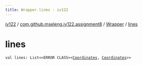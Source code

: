 ```yaml
---
title: Wrapper.lines - iv122
---
```


[iv122](../../index.md) / [com.github.mseleng.iv122.assignment8](../index.md) / [Wrapper](index.md) / [lines](.)

# lines

`val lines: List<<ERROR CLASS><`[`Coordinates`](../../com.github.mseleng.iv122.util/-coordinates/index.md)`, `[`Coordinates`](../../com.github.mseleng.iv122.util/-coordinates/index.md)`>>`